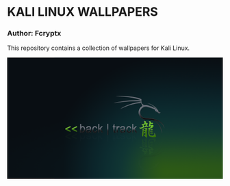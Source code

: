 # KALI LINUX WALLPAPERS
### Author: Fcryptx

This repository contains a collection of wallpapers for Kali Linux.

![Kali Backtrack Wallpaper](kali-backtrack/backtrack-3-green-1920x1080.png)
